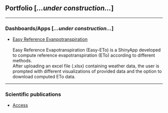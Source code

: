 ## Portfolio [*...under construction...*]

---

### Dashboards/Apps [*...under construction...*]
- [Easy Reference Evanpotranspiration](https://github.com/danielalthoff/Easy-ETo)<br><br>
Easy Reference Evapotranspiration (Easy-ETo) is a ShinyApp developed to compute reference evapotranspiration (ETo) according to different methods. <br> 
After uploading an excel file (.xlsx) containing weather data, the user is prompted with different visualizations of provided data and the option to download computed ETo data.

---

### Scientific publications 
- [Access](/pages/research_pub)


<!--
[Project 2 Title](/sample_page)
<img src="images/dummy_thumbnail.jpg?raw=true"/>
-->

<!--
[Project 3 Title](http://example.com/)
<img src="images/dummy_thumbnail.jpg?raw=true"/>
-->

<!--
### Category Name 2-->
<!--
- [Project 1 Title](http://example.com/)
- [Project 2 Title](http://example.com/)
- [Project 3 Title](http://example.com/)
- [Project 4 Title](http://example.com/)
- [Project 5 Title](http://example.com/)
-->





<p style="font-size:11px"></p>

